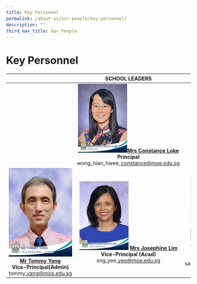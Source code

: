 ```yaml
---
title: Key Personnel
permalink: /about-us/our-people/key-personnel/
description: ""
third_nav_title: Our People
---
```

# Key Personnel

|   | SCHOOL LEADERS  |   |
|:---:|:---:|:---:|
|   | ![](/images/About%20us/mrs%20constance%20loke%20principal%202.jpg)[**Mrs Constance Loke**](mailto:zhenghua_ps@moe.edu.sg)<br>**Principal**<br>wong\_hian\_hwee\_constance@moe.edu.sg  |   |
| ![](/images/About%20us/Mr%20Tommy%20Yang.jpg) [**Mr Tommy Yang**](mailto:tommy_yang@moe.edu.sg)<br>**Vice-Principal(Admin)**<br>tommy\_yang@moe.edu.sg | ![](/images/About%20us/mrs%20josephine%20lim%20vice-principal%201.jpg) [**Mrs Josephine Lim**](mailto:sng_yee_yee@moe.edu.sg)<br>**Vice-Principal (Acad)**<br>sng\_yee\_yee@moe.edu.sg |  ![](/images/About%20us/ms%20santhana%20mary%20vice-principal.jpg) [**Ms Santhana Mary Poobalan**](mailto:santhana_mary_poobalan@moe.edu.sg)<br>**Vice-Principal (Acad)**<br>santhana\_mary\_poobalan@moe.edu.sg|